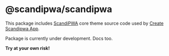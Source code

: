 # @scandipwa/scandipwa

This package includes [ScandiPWA](https://github.com/scandipwa/base-theme) core theme source code used by [Create Scandipwa App](https://github.com/scandipwa/create-scandipwa-app).

Package is currently under development. Docs too.

**Try at your own risk!**
